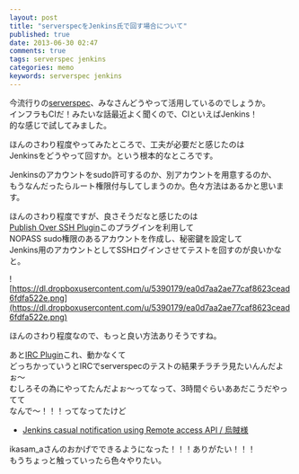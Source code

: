 ```yaml
---
layout: post
title: "serverspecをJenkins氏で回す場合について"
published: true
date: 2013-06-30 02:47
comments: true
tags: serverspec jenkins
categories: memo
keywords: serverspec jenkins
---
```


今流行りの[serverspec](http://serverspec.org/)、みなさんどうやって活用しているのでしょうか。  
インフラもCIだ！みたいな話最近よく聞くので、CIといえばJenkins！  
的な感じで試してみました。
  
ほんのさわり程度やってみたところで、工夫が必要だと感じたのは  
Jenkinsをどうやって回すか。という根本的なところです。   
  
Jenkinsのアカウントをsudo許可するのか、別アカウントを用意するのか、  
もうなんだったらルート権限付与してしまうのか。色々方法はあるかと思います。  
  
ほんのさわり程度ですが、良さそうだなと感じたのは  
[Publish Over SSH Plugin](https://wiki.jenkins-ci.org/display/JENKINS/Publish+Over+SSH+Plugin)このプラグインを利用して  
NOPASS sudo権限のあるアカウントを作成し、秘密鍵を設定して  
Jenkins用のアカウントとしてSSHログインさせてテストを回すのが良いかなと。  
  
![https://dl.dropboxusercontent.com/u/5390179/ea0d7aa2ae77caf8623cead6fdfa522e.png](https://dl.dropboxusercontent.com/u/5390179/ea0d7aa2ae77caf8623cead6fdfa522e.png)  
  
ほんのさわり程度なので、もっと良い方法ありそうですね。
  
あと[IRC Plugin](https://wiki.jenkins-ci.org/display/JENKINS/IRC+Plugin)これ、動かなくて  
どっちかっていうとIRCでserverspecのテストの結果チラチラ見たいんんだよぉ〜  
むしろその為にやってたんだよぉ〜ってなって、3時間ぐらいああだこうだやってて  
なんで〜！！！ってなってたけど  

- [Jenkins casual notification using Remote access API / 烏賊様](http://ikasama.hateblo.jp/entry/2011/12/21/033421)
  
ikasam_aさんのおかげでできるようになった！！！ありがたい！！！  
もうちょっと触っていったら色々やりたい。  
